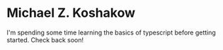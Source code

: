 # Michael Z. Koshakow

I'm spending some time learning the basics of typescript before getting started.
Check back soon!

